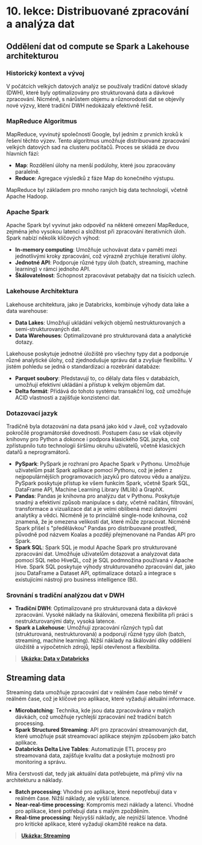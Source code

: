# 10. lekce: Distribuované zpracování a analýza dat

## Oddělení dat od compute se Spark a Lakehouse architekturou

### Historický kontext a vývoj

V počátcích velkých datových analýz se používaly tradiční datové sklady (DWH), které byly optimalizovány pro strukturovaná data a dávkové zpracování. Nicméně, s nárůstem objemu a různorodosti dat se objevily nové výzvy, které tradiční DWH nedokázaly efektivně řešit.

### MapReduce Algoritmus

MapReduce, vyvinutý společností Google, byl jedním z prvních kroků k řešení těchto výzev. Tento algoritmus umožňuje distribuované zpracování velkých datových sad na clusteru počítačů. Proces se skládá ze dvou hlavních fází:

- **Map**: Rozdělení úlohy na menší podúlohy, které jsou zpracovány paralelně.
- **Reduce**: Agregace výsledků z fáze Map do konečného výstupu.

MapReduce byl základem pro mnoho raných big data technologií, včetně Apache Hadoop.

### Apache Spark

Apache Spark byl vyvinut jako odpověď na některé omezení MapReduce, zejména jeho vysokou latenci a složitost při zpracování iterativních úloh. Spark nabízí několik klíčových výhod:

- **In-memory computing**: Umožňuje uchovávat data v paměti mezi jednotlivými kroky zpracování, což výrazně zrychluje iterativní úlohy.
- **Jednotné API**: Podporuje různé typy úloh (batch, streaming, machine learning) v rámci jednoho API.
- **Škálovatelnost**: Schopnost zpracovávat petabajty dat na tisících uzlech.

### Lakehouse Architektura

Lakehouse architektura, jako je Databricks, kombinuje výhody data lake a data warehouse:

- **Data Lakes**: Umožňují ukládání velkých objemů nestrukturovaných a semi-strukturovaných dat.
- **Data Warehouses**: Optimalizované pro strukturovaná data a analytické dotazy.

Lakehouse poskytuje jednotné úložiště pro všechny typy dat a podporuje různé analytické úlohy, což zjednodušuje správu dat a zvyšuje flexibilitu. V jistém pohledu se jedná o standardizaci a rozebrání databáze:

- **Parquet soubory**: Představují to, co dělaly data files v databázích, umožňují efektivní ukládání a přístup k velkým objemům dat.
- **Delta formát**: Přidává do tohoto systému transakční log, což umožňuje ACID vlastnosti a zajišťuje konzistenci dat.

### Dotazovací jazyk
Tradičně byla dotazování na data psaná jako kód v Javě, což vyžadovalo pokročilé programátorské dovednosti. Postupem času se však objevily knihovny pro Python a dokonce i podpora klasického SQL jazyka, což zpřístupnilo tuto technologii širšímu okruhu uživatelů, včetně klasických datařů a neprogramátorů.

- **PySpark**: PySpark je rozhraní pro Apache Spark v Pythonu. Umožňuje uživatelům psát Spark aplikace pomocí Pythonu, což je jeden z nejpopulárnějších programovacích jazyků pro datovou vědu a analýzu. PySpark poskytuje přístup ke všem funkcím Spark, včetně Spark SQL, DataFrame API, Machine Learning Library (MLlib) a GraphX.
- **Pandas**: Pandas je knihovna pro analýzu dat v Pythonu. Poskytuje snadný a efektivní způsob manipulace s daty, včetně načítání, filtrování, transformace a vizualizace dat a je velmi oblíbená mezi datovými analytiky a vědci. Nicméně je to princiálně single-node knihovna, což znamená, že je omezena velikostí dat, které může zpracovat. Nicméně Spark přišel s "předělávkou" Pandas pro distribuované prostředí, původně pod názvem Koalas a později přejmenované na Pandas API pro Spark.
- **Spark SQL**: Spark SQL je modul Apache Spark pro strukturované zpracování dat. Umožňuje uživatelům dotazovat a analyzovat data pomocí SQL nebo HiveQL, což je SQL podmnožina používaná v Apache Hive. Spark SQL poskytuje výhody strukturovaného zpracování dat, jako jsou DataFrame a Dataset API, optimalizace dotazů a integrace s existujícími nástroji pro business intelligence (BI).

### Srovnání s tradiční analýzou dat v DWH

- **Tradiční DWH**: Optimalizované pro strukturovaná data a dávkové zpracování. Vysoké náklady na škálování, omezená flexibilita při práci s nestrukturovanými daty, vysoká latence.
- **Spark a Lakehouse**: Umožňují zpracování různých typů dat (strukturovaná, nestrukturovaná) a podporují různé typy úloh (batch, streaming, machine learning). Nižší náklady na škálování díky oddělení úložiště a výpočetních zdrojů, lepší otevřenost a flexibilita.

> **[Ukázka: Data v Databricks](Databricks.md)**

## Streaming data

Streaming data umožňuje zpracování dat v reálném čase nebo téměř v reálném čase, což je klíčové pro aplikace, které vyžadují aktuální informace.

- **Microbatching**: Technika, kde jsou data zpracovávána v malých dávkách, což umožňuje rychlejší zpracování než tradiční batch processing.
- **Spark Structured Streaming**: API pro zpracování streamovaných dat, které umožňuje psát streamovací aplikace stejným způsobem jako batch aplikace.
- **Databricks Delta Live Tables**: Automatizuje ETL procesy pro streamovaná data, zajišťuje kvalitu dat a poskytuje možnosti pro monitoring a správu.

Míra čerstvosti dat, tedy jak aktuální data potřebujete, má přímý vliv na architekturu a náklady.

- **Batch processing**: Vhodné pro aplikace, které nepotřebují data v reálném čase. Nižší náklady, ale vyšší latence.
- **Near-real-time processing**: Kompromis mezi náklady a latencí. Vhodné pro aplikace, které potřebují data s malým zpožděním.
- **Real-time processing**: Nejvyšší náklady, ale nejnižší latence. Vhodné pro kritické aplikace, které vyžadují okamžité reakce na data.

> **[Ukázka: Streaming](Databricks.md)**